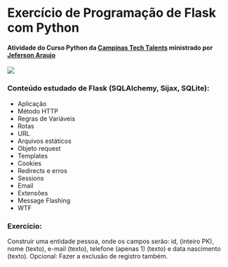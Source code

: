 # Exercício de Programação de Flask com Python

#### Atividade do Curso Python da [Campinas Tech Talents](http://campinas.tech/campinas-tech-talents/ "Campinas Tech Talents") ministrado por [Jeferson Araujo](https://github.com/jeffaraujo/ "Jeferson Araujo")

![](https://i.imgur.com/xVFC0hy.png)

### Conteúdo estudado de Flask (SQLAlchemy, Sijax, SQLite):
 - Aplicação 
 - Método HTTP
 - Regras de Variáveis
 - Rotas
 - URL
 - Arquivos estáticos
 - Objeto request
 - Templates
 - Cookies
 - Redirects e erros
 - Sessions
 - Email
 - Extensões
 - Message Flashing
 - WTF
 
### Exercício:
Construir uma entidade pessoa, onde os campos serão: id, (inteiro PK), nome (texto), e-mail (texto), telefone (apenas 1) (texto) e data nascimento (texto). Opcional: Fazer a exclusão de registro também. 
